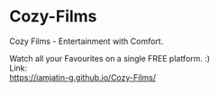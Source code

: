 # Cozy-Films
Cozy Films - Entertainment with Comfort.

Watch all your Favourites on a single FREE platform. :)
<br>
Link:
<br>
https://iamjatin-g.github.io/Cozy-Films/
